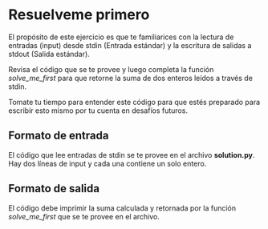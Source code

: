 # Resuelveme primero

El propósito de este ejercicio es que te familiarices con la lectura de entradas (input) desde stdin (Entrada estándar) y la escritura de salidas a stdout (Salida estándar).

Revisa el código que se te provee y luego completa la función *solve_me_first* para que retorne la suma de dos enteros leídos a través de stdin.

Tomate tu tiempo para entender este código para que estés preparado para escribir esto mismo por tu cuenta en desafíos futuros.

## Formato de entrada
El código que lee entradas de stdin se te provee en el archivo **solution.py**. Hay dos líneas de input y cada una contiene un solo entero.

## Formato de salida
El código debe imprimir la suma calculada y retornada por la función *solve_me_first* que se te provee en el archivo.

